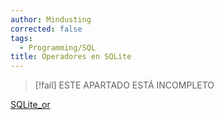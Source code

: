 ```yaml
---
author: Mindusting
corrected: false
tags:
  - Programming/SQL
title: Operadores en SQLite
---
```


> [!fail] ESTE APARTADO ESTÁ INCOMPLETO

[SQLite_or](operators/SQLite_or.md)
